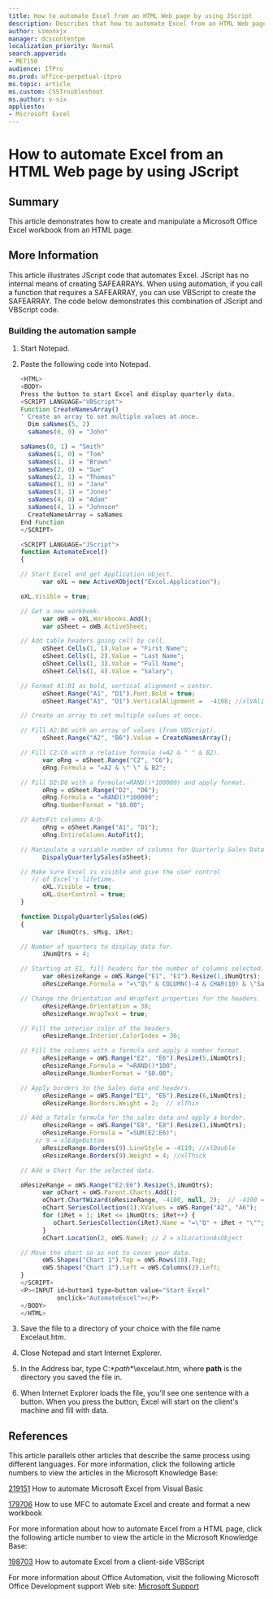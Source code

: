 ```yaml
---
title: How to automate Excel from an HTML Web page by using JScript
description: Describes that how to automate Excel from an HTML Web page by using JScript.
author: simonxjx
manager: dcscontentpm
localization_priority: Normal
search.appverid: 
- MET150
audience: ITPro
ms.prod: office-perpetual-itpro
ms.topic: article
ms.custom: CSSTroubleshoot
ms.author: v-six
appliesto:
- Microsoft Excel
---
```


# How to automate Excel from an HTML Web page by using JScript

## Summary

This article demonstrates how to create and manipulate a Microsoft Office Excel workbook from an HTML page. 

## More Information

This article illustrates JScript code that automates Excel. JScript has no internal means of creating SAFEARRAYs. When using automation, if you call a function that requires a SAFEARRAY, you can use VBScript to create the SAFEARRAY. The code below demonstrates this combination of JScript and VBScript code. 

### Building the automation sample

1. Start Notepad.   
2. Paste the following code into Notepad. 
    ```javascript
    <HTML>
    <BODY>
    Press the button to start Excel and display quarterly data.
    <SCRIPT LANGUAGE="VBScript">
    Function CreateNamesArray()
    ' Create an array to set multiple values at once.
      Dim saNames(5, 2)
      saNames(0, 0) = "John"
    
    saNames(0, 1) = "Smith"
      saNames(1, 0) = "Tom"
      saNames(1, 1) = "Brown"
      saNames(2, 0) = "Sue"
      saNames(2, 1) = "Thomas"
      saNames(3, 0) = "Jane"
      saNames(3, 1) = "Jones"
      saNames(4, 0) = "Adam"
      saNames(4, 1) = "Johnson"
      CreateNamesArray = saNames
    End Function
    </SCRIPT>
    
    <SCRIPT LANGUAGE="JScript"> 
    function AutomateExcel()
    {
    
    // Start Excel and get Application object.
          var oXL = new ActiveXObject("Excel.Application");
    
    oXL.Visible = true;
    
    // Get a new workbook.
          var oWB = oXL.Workbooks.Add();
          var oSheet = oWB.ActiveSheet;
    
    // Add table headers going cell by cell.
          oSheet.Cells(1, 1).Value = "First Name";
          oSheet.Cells(1, 2).Value = "Last Name";
          oSheet.Cells(1, 3).Value = "Full Name";
          oSheet.Cells(1, 4).Value = "Salary";
    
    // Format A1:D1 as bold, vertical alignment = center.
          oSheet.Range("A1", "D1").Font.Bold = true;
          oSheet.Range("A1", "D1").VerticalAlignment =  -4108; //xlVAlignCenter
    
    // Create an array to set multiple values at once.
    
    // Fill A2:B6 with an array of values (from VBScript).
          oSheet.Range("A2", "B6").Value = CreateNamesArray();
    
    // Fill C2:C6 with a relative formula (=A2 & " " & B2).
          var oRng = oSheet.Range("C2", "C6");
          oRng.Formula = "=A2 & \" \" & B2";
    
    // Fill D2:D6 with a formula(=RAND()*100000) and apply format.
          oRng = oSheet.Range("D2", "D6");
          oRng.Formula = "=RAND()*100000";
          oRng.NumberFormat = "$0.00";
    
    // AutoFit columns A:D.
          oRng = oSheet.Range("A1", "D1");
          oRng.EntireColumn.AutoFit();
    
    // Manipulate a variable number of columns for Quarterly Sales Data.
          DispalyQuarterlySales(oSheet);
    
    // Make sure Excel is visible and give the user control
       // of Excel's lifetime.
          oXL.Visible = true;
          oXL.UserControl = true;
    }
    
    function DispalyQuarterlySales(oWS)
    {
          var iNumQtrs, sMsg, iRet;
    
    // Number of quarters to display data for.
          iNumQtrs = 4;
    
    // Starting at E1, fill headers for the number of columns selected.
          var oResizeRange = oWS.Range("E1", "E1").Resize(1,iNumQtrs);
          oResizeRange.Formula = "=\"Q\" & COLUMN()-4 & CHAR(10) & \"Sales\"";
    
    // Change the Orientation and WrapText properties for the headers.
          oResizeRange.Orientation = 38;
          oResizeRange.WrapText = true;
    
    // Fill the interior color of the headers.
          oResizeRange.Interior.ColorIndex = 36;
    
    // Fill the columns with a formula and apply a number format.
          oResizeRange = oWS.Range("E2", "E6").Resize(5,iNumQtrs);
          oResizeRange.Formula = "=RAND()*100";
          oResizeRange.NumberFormat = "$0.00";
    
    // Apply borders to the Sales data and headers.
          oResizeRange = oWS.Range("E1", "E6").Resize(6,iNumQtrs);
          oResizeRange.Borders.Weight = 2;  // xlThin
    
    // Add a Totals formula for the sales data and apply a border.
          oResizeRange = oWS.Range("E8", "E8").Resize(1,iNumQtrs);
          oResizeRange.Formula = "=SUM(E2:E6)";
        // 9 = xlEdgeBottom      
          oResizeRange.Borders(9).LineStyle = -4119; //xlDouble
          oResizeRange.Borders(9).Weight = 4; //xlThick
    
    // Add a Chart for the selected data.
    
    oResizeRange = oWS.Range("E2:E6").Resize(5,iNumQtrs);
          var oChart = oWS.Parent.Charts.Add();
          oChart.ChartWizard(oResizeRange, -4100, null, 2);  // -4100 = xl3dColumn
          oChart.SeriesCollection(1).XValues = oWS.Range("A2", "A6");
          for (iRet = 1; iRet <= iNumQtrs; iRet++) {
             oChart.SeriesCollection(iRet).Name = "=\"Q" + iRet + "\"";
          }
          oChart.Location(2, oWS.Name); // 2 = xlLocationAsObject
    
    // Move the chart so as not to cover your data.
          oWS.Shapes("Chart 1").Top = oWS.Rows(10).Top;
          oWS.Shapes("Chart 1").Left = oWS.Columns(2).Left;
    }
    </SCRIPT>
    <P><INPUT id=button1 type=button value="Start Excel" 
              onclick="AutomateExcel"></P>
    </BODY>
    </HTML>
    ```

3. Save the file to a directory of your choice with the file name Excelaut.htm.   
4. Close Notepad and start Internet Explorer.   
5. In the Address bar, type C:\**path**\excelaut.htm, where **path** is the directory you saved the file in.   
6. When Internet Explorer loads the file, you'll see one sentence with a button. When you press the button, Excel will start on the client's machine and fill with data.   

## References

This article parallels other articles that describe the same process using different languages. For more information, click the following article numbers to view the articles in the Microsoft Knowledge Base:

[219151](https://support.microsoft.com/help/219151) How to automate Microsoft Excel from Visual Basic

[179706](https://support.microsoft.com/help/179706) How to use MFC to automate Excel and create and format a new workbook

For more information about how to automate Excel from a HTML page, click the following article number to view the article in the Microsoft Knowledge Base:

[198703](https://support.microsoft.com/help/198703) How to automate Excel from a client-side VBScript

For more information about Office Automation, visit the following Microsoft Office Development support Web site: [Microsoft Support](https://support.microsoft.com/)
